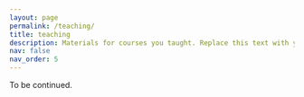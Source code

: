 ```yaml
---
layout: page
permalink: /teaching/
title: teaching
description: Materials for courses you taught. Replace this text with your description.
nav: false
nav_order: 5
---
```


To be continued.
